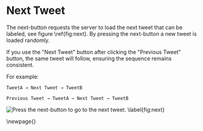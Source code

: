 
# Next Tweet

The next-button requests the server to load the next tweet that can be labeled, see figure \ref{fig:next}. By pressing the next-button a new tweet is loaded randomly.

If you use the "Next Tweet" button after clicking the "Previous Tweet" button, the same tweet will follow, ensuring the sequence remains consistent.

For example:

```
TweetA → Next Tweet → TweetB

Previous Tweet → TweetA → Next Tweet → TweetB
```


![Press the next-button to go to the next tweet. \label{fig:next}](resources/images/tweeti_next_button.png)

\newpage{}
